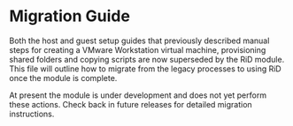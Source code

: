 # Migration Guide

Both the host and guest setup guides that previously described manual
steps for creating a VMware Workstation virtual machine, provisioning
shared folders and copying scripts are now superseded by the RiD
module.  This file will outline how to migrate from the legacy
processes to using RiD once the module is complete.

At present the module is under development and does not yet perform
these actions.  Check back in future releases for detailed migration
instructions.